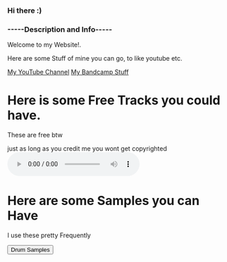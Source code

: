 ### Hi there :)
### -----Description and Info-----
<p> Welcome to my Website!.
<p> Here are some Stuff of mine you can go, to like youtube etc.
  
<a href="https://www.youtube.com/channel/UCvCqFqDZF2JZgaxzSXCnqHw">My YouTube Channel</a>
<a href="https://antarctictrax.bandcamp.com/">My Bandcamp Stuff</a>
  
<style>
body {
  background-image: url('CDG-dark-gray-background-repeating-2.jpg');
}
</style>
  
# Here is some Free Tracks you could have.

<p> These are free btw
<p> just as long as you credit me you wont get copyrighted
  
<audio controls autoplay>
  <source src="MajorKick.wav" type="audio/wav">
Your browser does not support the audio element.
</audio>

  
# Here are some Samples you can Have
  
<p> I use these pretty Frequently
  
<a href="Drums.rar"><button>Drum Samples</button></a>

